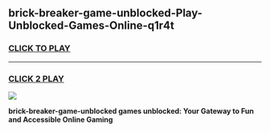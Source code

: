 
## brick-breaker-game-unblocked-Play-Unblocked-Games-Online-q1r4t
<h3>
<a href="https://premium76.site?title=brick-breaker-game-unblocked&ref=25A">CLICK TO PLAY</a></h3>
<hr>

<h3>
<a href="https://premium76.site?title=brick-breaker-game-unblocked&ref=25A">CLICK 2 PLAY</a>
  
</h3>

<a href="https://premium76.site?title=brick-breaker-game-unblocked&ref=25A"><img src="https://clearcache.store/games.png"></a>


**brick-breaker-game-unblocked games unblocked: Your Gateway to Fun and Accessible Online Gaming**
